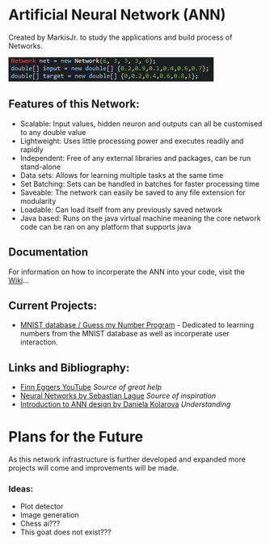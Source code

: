 # Artificial Neural Network (ANN)
Created by MarkisJr. to study the applications and build process of Networks.

![Image of Code](code.png)


## Features of this Network:
- Scalable: Input values, hidden neuron and outputs can all be customised to any double value
- Lightweight: Uses little processing power and executes readily and rapidly
- Independent: Free of any external libraries and packages, can be run stand-alone
- Data sets: Allows for learning multiple tasks at the same time
- Set Batching: Sets can be handled in batches for faster processing time
- Saveable: The network can easily be saved to any file extension for modularity
- Loadable: Can load itself from any previously saved network
- Java based: Runs on the java virtual machine meaning the core network code can be ran on any platform that supports java


## Documentation
For information on how to incorperate the ANN into your code, visit the [Wiki](https://github.com/MarkisJr/neuralnetwork/wiki)...


## Current Projects:
- [MNIST database / Guess my Number Program](https://github.com/MarkisJr/neuralnetwork/tree/MNIST-database-learning) - Dedicated to learning numbers from the MNIST database as well as incorperate user interaction.


## Links and Bibliography:
- [Finn Eggers YouTube](https://www.youtube.com/channel/UCaKAU8vQzS-_e5xt7NSK3Xw) *Source of great help*
- [Neural Networks by Sebastian Lague](https://www.youtube.com/watch?v=bVQUSndDllU&list=PLFt_AvWsXl0frsCrmv4fKfZ2OQIwoUuYO) *Source of inspiration*
- [Introduction to ANN design by Daniela Kolarova](https://dzone.com/articles/designing-a-neural-network-in-java) *Understanding*


# Plans for the Future
As this network infrastructure is further developed and expanded more projects will come and improvements will be made.


### Ideas:
- Plot detector
- Image generation
- Chess ai???
- This goat does not exist???
